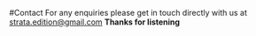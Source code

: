 #Contact
For any enquiries please get in touch directly with us at strata.edition@gmail.com
**Thanks for listening**
